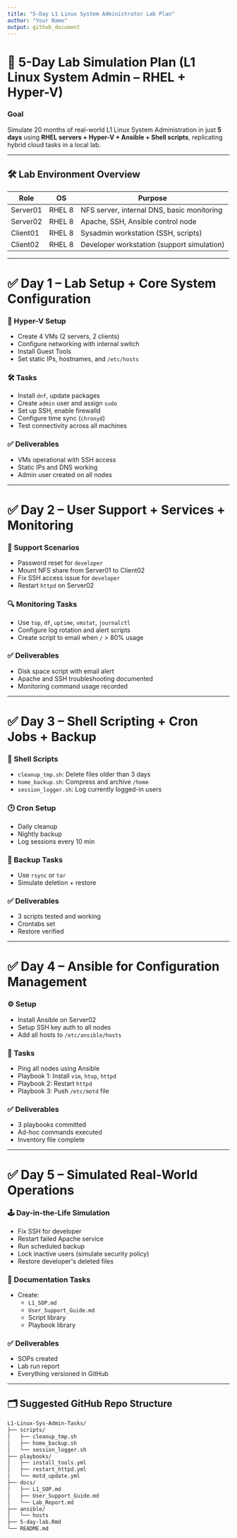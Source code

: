 ```yaml
---
title: "5-Day L1 Linux System Administrator Lab Plan"
author: "Your Name"
output: github_document
---
```


# 🧭 5-Day Lab Simulation Plan (L1 Linux System Admin – RHEL + Hyper-V)

### Goal  
Simulate 20 months of real-world L1 Linux System Administration in just **5 days** using **RHEL servers + Hyper-V + Ansible + Shell scripts**, replicating hybrid cloud tasks in a local lab.

---

## 🛠️ Lab Environment Overview

| Role        | OS        | Purpose                                       |
|-------------|-----------|-----------------------------------------------|
| Server01    | RHEL 8    | NFS server, internal DNS, basic monitoring    |
| Server02    | RHEL 8    | Apache, SSH, Ansible control node             |
| Client01    | RHEL 8    | Sysadmin workstation (SSH, scripts)           |
| Client02    | RHEL 8    | Developer workstation (support simulation)    |

---

# ✅ Day 1 – Lab Setup + Core System Configuration

### 🔧 Hyper-V Setup
- Create 4 VMs (2 servers, 2 clients)
- Configure networking with internal switch
- Install Guest Tools
- Set static IPs, hostnames, and `/etc/hosts`

### 🛠 Tasks
- Install `dnf`, update packages
- Create `admin` user and assign `sudo`
- Set up SSH, enable firewalld
- Configure time sync (`chronyd`)
- Test connectivity across all machines

### ✅ Deliverables
- VMs operational with SSH access
- Static IPs and DNS working
- Admin user created on all nodes

---

# ✅ Day 2 – User Support + Services + Monitoring

### 🧪 Support Scenarios
- Password reset for `developer`
- Mount NFS share from Server01 to Client02
- Fix SSH access issue for `developer`
- Restart `httpd` on Server02

### 🔍 Monitoring Tasks
- Use `top`, `df`, `uptime`, `vmstat`, `journalctl`
- Configure log rotation and alert scripts
- Create script to email when `/` > 80% usage

### ✅ Deliverables
- Disk space script with email alert
- Apache and SSH troubleshooting documented
- Monitoring command usage recorded

---

# ✅ Day 3 – Shell Scripting + Cron Jobs + Backup

### 🐚 Shell Scripts
- `cleanup_tmp.sh`: Delete files older than 3 days
- `home_backup.sh`: Compress and archive `/home`
- `session_logger.sh`: Log currently logged-in users

### 🕒 Cron Setup
- Daily cleanup
- Nightly backup
- Log sessions every 10 min

### 💾 Backup Tasks
- Use `rsync` or `tar`
- Simulate deletion + restore

### ✅ Deliverables
- 3 scripts tested and working
- Crontabs set
- Restore verified

---

# ✅ Day 4 – Ansible for Configuration Management

### ⚙️ Setup
- Install Ansible on Server02
- Setup SSH key auth to all nodes
- Add all hosts to `/etc/ansible/hosts`

### 🔧 Tasks
- Ping all nodes using Ansible
- Playbook 1: Install `vim`, `htop`, `httpd`
- Playbook 2: Restart `httpd`
- Playbook 3: Push `/etc/motd` file

### ✅ Deliverables
- 3 playbooks committed
- Ad-hoc commands executed
- Inventory file complete

---

# ✅ Day 5 – Simulated Real-World Operations

### 🕹️ Day-in-the-Life Simulation
- Fix SSH for developer
- Restart failed Apache service
- Run scheduled backup
- Lock inactive users (simulate security policy)
- Restore developer's deleted files

### 📄 Documentation Tasks
- Create:
  - `L1_SOP.md`
  - `User_Support_Guide.md`
  - Script library
  - Playbook library

### ✅ Deliverables
- SOPs created
- Lab run report
- Everything versioned in GitHub

---

## 🗂️ Suggested GitHub Repo Structure

```bash
L1-Linux-Sys-Admin-Tasks/
├── scripts/
│   ├── cleanup_tmp.sh
│   ├── home_backup.sh
│   └── session_logger.sh
├── playbooks/
│   ├── install_tools.yml
│   ├── restart_httpd.yml
│   └── motd_update.yml
├── docs/
│   ├── L1_SOP.md
│   ├── User_Support_Guide.md
│   └── Lab_Report.md
├── ansible/
│   └── hosts
├── 5-day-lab.Rmd
└── README.md
